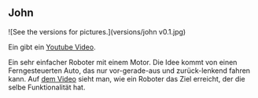 John
----

![See the versions for pictures.](versions/john v0.1.jpg)

Ein gibt ein [Youtube Video](https://www.youtube.com/watch?v=KsPsh_-MPLM). 

Ein sehr einfacher Roboter mit einem Motor.
Die Idee kommt von einen Ferngesteuerten Auto, das nur vor-gerade-aus und zurück-lenkend fahren kann.
Auf [dem Video](http://www.youtube.com/watch?v=kYLdbn5RwS8) sieht man, wie ein Roboter das Ziel erreicht, der die selbe Funktionalität hat.
 
